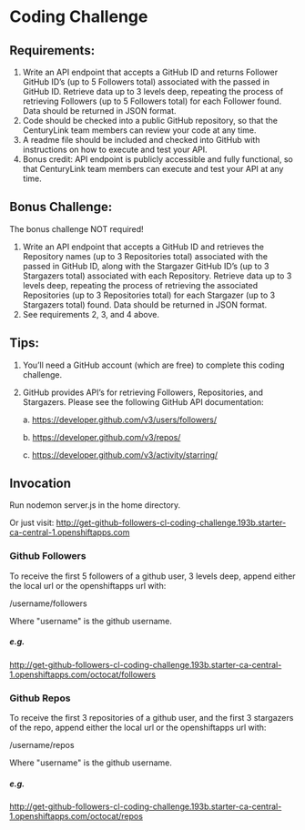 # Coding Challenge

## Requirements:

1.	Write an API endpoint that accepts a GitHub ID and returns Follower GitHub ID’s (up to 5 Followers total) associated with the passed in GitHub ID.  Retrieve data up to 3 levels deep, repeating the process of retrieving Followers (up to 5 Followers total) for each Follower found.  Data should be returned in JSON format.
2.	Code should be checked into a public GitHub repository, so that the CenturyLink team members can review your code at any time.
3.	A readme file should be included and checked into GitHub with instructions on how to execute and test your API.
4.	Bonus credit: API endpoint is publicly accessible and fully functional, so that CenturyLink team members can execute and test your API at any time.

## Bonus Challenge:

The bonus challenge NOT required!

1.	Write an API endpoint that accepts a GitHub ID and retrieves the Repository names (up to 3 Repositories total) associated with the passed in GitHub ID, along with the Stargazer GitHub ID’s (up to 3 Stargazers total) associated with each Repository.  Retrieve data up to 3 levels deep, repeating the process of retrieving the associated Repositories (up to 3 Repositories total) for each Stargazer (up to 3 Stargazers total) found.  Data should be returned in JSON format.
2.	See requirements 2, 3, and 4 above.

## Tips:

1.	You’ll need a GitHub account (which are free) to complete this coding challenge.
2.	GitHub provides API’s for retrieving Followers, Repositories, and Stargazers.  Please see the following GitHub API documentation:

	a.	https://developer.github.com/v3/users/followers/

	b.	https://developer.github.com/v3/repos/

	c.	https://developer.github.com/v3/activity/starring/


## Invocation

Run nodemon server.js in the home directory.

Or just visit: http://get-github-followers-cl-coding-challenge.193b.starter-ca-central-1.openshiftapps.com

### Github Followers

To receive the first 5 followers of a github user, 3 levels deep, append either the local url or the openshiftapps url with:

/username/followers

Where "username" is the github username.

##### e.g.

http://get-github-followers-cl-coding-challenge.193b.starter-ca-central-1.openshiftapps.com/octocat/followers

### Github Repos

To receive the first 3 repositories of a github user, and the first 3 stargazers of the repo, append either the local url or the openshiftapps url with:

/username/repos

Where "username" is the github username.

##### e.g.

http://get-github-followers-cl-coding-challenge.193b.starter-ca-central-1.openshiftapps.com/octocat/repos